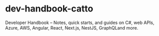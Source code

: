# dev-handbook-catto
Developer Handbook – Notes, quick starts, and guides on C#, web APIs, Azure, AWS, Angular, React, Next.js, NestJS, GraphQLand more.
